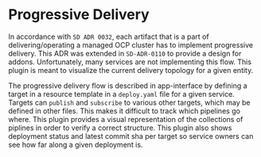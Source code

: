 # Progressive Delivery

In accordance with `SD ADR 0032`, each artifact that is a part of
delivering/operating a managed OCP cluster has to implement progressive
delivery.  This ADR was extended in `SD-ADR-0110` to provide a design for
addons.  Unfortunately, many services are not implementing this flow.  This
plugin is meant to visualize the current delivery topology for a given entity.

The progressive delivery flow is described in app-interface by defining a
target in a resource template in a `deploy.yaml` file for a given service.
Targets can `publish` and `subscribe` to various other targets, which may be
defined in other files.  This makes it difficult to track which pipelines go
where.  This plugin provides a visual representation of the collections of
piplines in order to verify a correct structure.  This plugin also shows
deployment status and latest commit sha per target so service owners can see
how far along a given deployment is.
